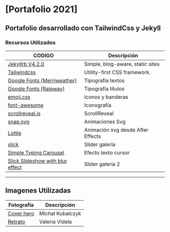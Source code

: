 # [Portafolio 2021]
## Portafolio desarrollado con TailwindCss y Jekyll



### Recursos Utilizados

| CODIGO                                                                            | Descripción                                                        |
|------------------------------------------------------------------------------------|--------------------------------------------------------------------|
| [Jekyllrb V4.2.0](https://jekyllrb.com/) | Simple, blog-aware, static sites                        |
| [Tailwindcss](https://tailwindcss.com/) | Utility-first CSS framework.                        |
| [Google Fonts (Merriweather)](https://github.com/joshuajansen/bulma-rails)                    | Tipografía textos                     |
| [Google Fonts (Raleway)](https://github.com/vue-bulma/vue-admin)                                | Tipografía títulos                               |
| [emoji.css](https://afeld.github.io/emoji-css/)                                | Iconos y banderas                                              |
| [font-awesome](https://fontawesome.com/)                                    | Iconografía                         |
| [scrollreveal.js](https://scrollrevealjs.org/)                             | ScrollReveal 
| [snap.svg](http://snapsvg.io/)                             | Animaciones Svg 
| [Lottie](https://github.com/airbnb/lottie-web)                             | Animación svg desde After Effects 
| [slick](http://kenwheeler.github.io/slick/)                             | Slider galería 
| [Simple Typing Carousel](https://codepen.io/gschier/pen/jkivt)                             | Efecto texto cursor 
| [Slick Slideshow with blur effect](https://codepen.io/supah/pen/yePzKO)                             | Slider galería 2 

---

## Imagenes Utilizadas

| Fotografía                                                                            | Descripción                                                        |
|------------------------------------------------------------------------------------|--------------------------------------------------------------------|
| [Cover hero](https://unsplash.com/photos/WecngmAT-KY) 				| Michał Kubalczyk
| [Retrato](https://www.instagram.com/valeriavidelafotografias)              			| Valeria Videla
